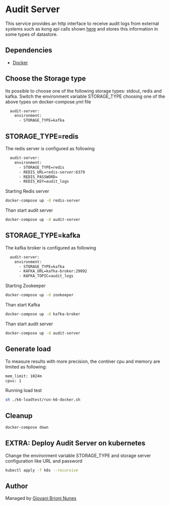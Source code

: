 # Audit Server

This service provides an http interface to receive audit logs from external systems such as kong api calls shown [here](https://github.com/giovanibrioni/kong-k8s-monitoring-tools#configure-autid-log) and stores this information in some types of datastore.


## Dependencies

- [Docker](https://docs.docker.com/engine/install/)


## Choose the Storage type
Its possible to choose one of the following storage types: stdout, redis and kafka.
Switch the environment variable STORAGE_TYPE choosing one of the above types on docker-compose.yml file

```bash
  audit-server:
    environment:
      - STORAGE_TYPE=kafka
```

## STORAGE_TYPE=redis
The redis server is configured as following
```bash
  audit-server:
    environment:
      - STORAGE_TYPE=redis
      - REDIS_URL=redis-server:6379
      - REDIS_PASSWORD=
      - REDIS_KEY=audit_logs
```
Starting Redis server
```bash
docker-compose up -d redis-server
```
Than start audit server
```bash
docker-compose up -d audit-server
```

## STORAGE_TYPE=kafka
The kafka broker is configured as following
```bash
  audit-server:
    environment:
      - STORAGE_TYPE=kafka
      - KAFKA_URL=kafka-broker:29092
      - KAFKA_TOPIC=audit_logs
```
Starting Zookeeper
```bash
docker-compose up -d zookeeper
```
Than start Kafka
```bash
docker-compose up -d kafka-broker
```
Than start audit server
```bash
docker-compose up -d audit-server
```

## Generate load
To measure results with more precision, the continer cpu and memory are limited as following:
```bash
mem_limit: 1024m
cpus: 1
```
Running load test
```bash
sh ./k6-loadtest/run-k6-docker.sh
```

## Cleanup

```bash
docker-compose down
```

## EXTRA: Deploy Audit Server on kubernetes
Change the environment variable STORAGE_TYPE and storage server configuration like URL and password
```bash
kubectl apply -f k8s --recursive
```

## Author

Managed by [Giovani Brioni Nunes](https://github.com/giovanibrioni)

